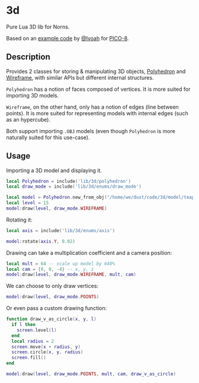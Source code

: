 # 3d

Pure Lua 3D lib for Norns.

Based on an [example code](https://gist.github.com/Ivoah/477775d13e142b2c89ba) by [@Ivoah](https://github.com/Ivoah) for [PICO-8](https://www.lexaloffle.com/pico-8.php).

## Description

Provides 2 classes for storing & manipulating 3D objects, [Polyhedron](./lib/3d/polyhedron.lua) and [Wireframe](./lib/3d/wireframe.lua), with similar APIs but different internal structures.

`Polyhedron` has a notion of faces composed of vertices. It is more suited for importing 3D models.

`Wireframe`, on the other hand, only has a notion of edges (line between points). It is more suited for representing models with internal edges (such as an hypercube).

Both support importing `.OBJ` models (even though `Polyhedron` is more naturally suited for this use-case).


## Usage

Importing a 3D model and displaying it.

```lua
local Polyhedron = include('lib/3d/polyhedron')
local draw_mode = include('lib/3d/enums/draw_mode')

local model = Polyhedron.new_from_obj("/home/we/dust/code/3d/model/teapot.obj")
local level = 15
model:draw(level, draw_mode.WIREFRAME)
```

Rotating it:

```lua
local axis = include('lib/3d/enums/axis')

model:rotate(axis.Y, 0.02)
```

Drawing can take a multiplication coefficient and a camera position:

```lua
local mult = 64 -- scale up model by 640%
local cam = {0, 0, -4} -- x, y, z
model:draw(level, draw_mode.WIREFRAME, mult, cam)
```

We can choose to only draw vertices:

```lua
model:draw(level, draw_mode.POINTS)
```

Or even pass a custom drawing function:

```lua
function draw_v_as_circle(x, y, l)
  if l then
    screen.level(l)
  end
  local radius = 2
  screen.move(x + radius, y)
  screen.circle(x, y, radius)
  screen.fill()
end

model:draw(level, draw_mode.POINTS, mult, cam, draw_v_as_circle)
```
